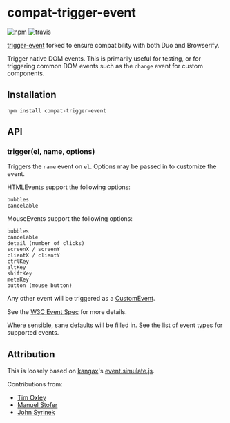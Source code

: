# compat-trigger-event

[![npm][npm-image]][npm-url]
[![travis][travis-image]][travis-url]

[npm-image]: https://img.shields.io/npm/v/compat-trigger-event.svg?style=flat-square
[npm-url]: https://www.npmjs.com/package/compat-trigger-event
[travis-image]: https://img.shields.io/travis/kvnneff/compat-trigger-event.svg?style=flat-square
[travis-url]: https://travis-ci.org/kvnneff/compat-trigger-event

[trigger-event](https://github.com/adamsanderson/trigger-event) forked to ensure compatibility with both Duo and Browserify.

Trigger native DOM events.  This is primarily useful for testing, or for
triggering common DOM events such as the `change` event for custom components.

## Installation

    npm install compat-trigger-event

## API

### trigger(el, name, options)

Triggers the `name` event on `el`.  Options may be passed in to customize the event.

HTMLEvents support the following options:

    bubbles
    cancelable

MouseEvents support the following options:

    bubbles
    cancelable
    detail (number of clicks)
    screenX / screenY
    clientX / clientY
    ctrlKey
    altKey
    shiftKey
    metaKey
    button (mouse button)

Any other event will be triggered as a [CustomEvent](https://developer.mozilla.org/en-US/docs/DOM/Event/CustomEvent).

See the [W3C Event Spec](http://www.w3.org/TR/DOM-Level-2-Events/events.html) for more details.

Where sensible, sane defaults will be filled in.  See the list of event
types for supported events.

## Attribution

This is loosely based on [kangax](https://github.com/kangax)'s [event.simulate.js](https://github.com/kangax/protolicious/blob/master/event.simulate.js).

Contributions from:

* [Tim Oxley](https://github.com/timoxley)
* [Manuel Stofer](https://github.com/manuelstofer)
* [John Syrinek](https://github.com/johntron)
